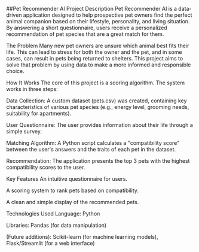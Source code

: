 ##Pet Recommender AI
Project Description
Pet Recommender AI is a data-driven application designed to help prospective pet owners find the perfect animal companion based on their lifestyle, personality, and living situation. By answering a short questionnaire, users receive a personalized recommendation of pet species that are a great match for them.

The Problem
Many new pet owners are unsure which animal best fits their life. This can lead to stress for both the owner and the pet, and in some cases, can result in pets being returned to shelters. This project aims to solve that problem by using data to make a more informed and responsible choice.

How It Works
The core of this project is a scoring algorithm. The system works in three steps:

Data Collection: A custom dataset (pets.csv) was created, containing key characteristics of various pet species (e.g., energy level, grooming needs, suitability for apartments).

User Questionnaire: The user provides information about their life through a simple survey.

Matching Algorithm: A Python script calculates a "compatibility score" between the user's answers and the traits of each pet in the dataset.

Recommendation: The application presents the top 3 pets with the highest compatibility scores to the user.

Key Features
An intuitive questionnaire for users.

A scoring system to rank pets based on compatibility.

A clean and simple display of the recommended pets.

Technologies Used
Language: Python

Libraries: Pandas (for data manipulation)

(Future additions): Scikit-learn (for machine learning models), Flask/Streamlit (for a web interface)
